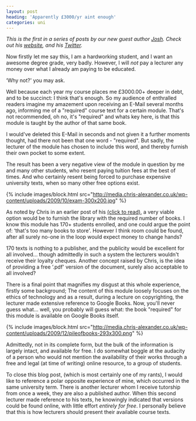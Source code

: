 ```yaml
---
layout: post
heading: 'Apparently £3000/yr aint enough'
categories: uni
---
```


*This is the first in a series of posts by our new guest author [Josh](http://www.chris-alexander.co.uk/author/josh). Check out his [website](http://www.6dof.net), and his [Twitter](http://twitter.com/josh_homerston).*

Now firstly let me say this, I am a hardworking student, and I want an awesome degree grade, very badly. However, I will *not* pay a lecturer any money over what I already am paying to be educated.

‘Why not?' you may ask.

Well because each year my course places me £3000.00+ deeper in debt, and to be succinct: I think that's enough. So my audience of enthralled readers imagine my amazement upon receiving an E-Mail several months ago, informing me of a "required" course text for a certain module. That's not recommended, oh no, it's "required" and whats key here, is that this module is taught by the author of that same book.

I would've deleted this E-Mail in seconds and not given it a further moments thought, had there not been that one word - "required". But sadly, the lecturer of the module has chosen to include this word, and thereby furnish their own pocket to some extent.

The result has been a very negative view of the module in question by me and many other students, who resent paying tuition fees at the best of times. And who certainly resent being forced to purchase expensive university texts, when so many other free options exist.

{% include images/block.html src="http://media.chris-alexander.co.uk/wp-content/uploads/2009/10/exam-300x200.jpg" %}

As noted by Chris in an earlier post of his [(click to read)](http://www.chris-alexander.co.uk/729), a very viable option would be to furnish the library with the required number of books. I know this module has 170+ students enrolled, and one could argue the point of: ‘that's too many books to store'. However I think room could be found, after all surely no-one in the loop would expect money to change hands?

170 texts is nothing to a publisher, and the publicity would be excellent for all involved... though admittedly in such a system the lecturers wouldn't receive their loyalty cheques. Another concept raised by Chris, is the idea of providing a free ‘.pdf' version of the document, surely also acceptable to all involved?

There is a final point that magnifies my disgust at this whole experience, firstly some background; The content of this module loosely focuses on the ethics of technology and as a result, during a lecture on copyrighting, the lecturer made extensive reference to Google Books. Now, you'll never guess what... well, you probably will guess what: the book "required" for this module is available on Google Books itself.

{% include images/block.html src="http://media.chris-alexander.co.uk/wp-content/uploads/2009/12/pileofbooks-293x300.png" %}

Admittedly, not in its complete form, but the bulk of the information is largely intact, and available for free. I do somewhat boggle at the audacity of a person who would not mention the availability of their works through a free and legal (at time of writing) online resource, to a group of students.

To close this blog post, (which is most certainly one of my rants), I would like to reference a polar opposite experience of mine, which occurred in the same university term. There is another lecturer whom I receive tutorship from once a week, they are also a published author. When this second lecturer made reference to his texts, he knowingly indicated that versions could be found online, with little effort *entirely for free*. I personally believe that this is how lecturers should present their available course texts.
